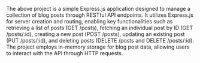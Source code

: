 The above project is a simple Express.js application designed to manage a collection of blog posts through RESTful API endpoints. 
It utilizes Express.js for server creation and routing, enabling key functionalities such as retrieving a list of posts (GET /posts), 
fetching an individual post by ID (GET /posts/:id),
creating a new post (POST /posts), updating an existing post (PUT /posts/:id), and deleting posts (DELETE /posts and DELETE /posts/:id).
The project employs in-memory storage for blog post data, allowing users to interact with the API through HTTP requests.
